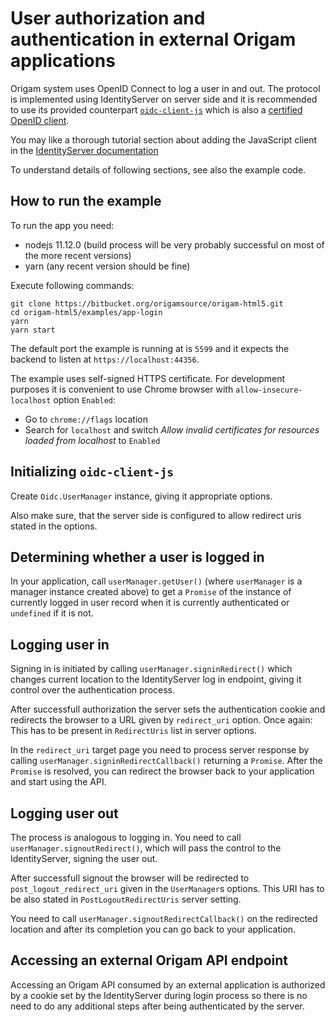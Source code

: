 # User authorization and authentication in external Origam applications

Origam system uses OpenID Connect to log a user in and out. The protocol is implemented using IdentityServer on server side and it is recommended to use its provided counterpart [`oidc-client-js`](https://github.com/IdentityModel/oidc-client-js) which is also a [certified OpenID client](https://openid.net/developers/certified/).

You may like a thorough tutorial section about adding the JavaScript client in the [IdentityServer documentation](https://identityserver4.readthedocs.io/en/latest/quickstarts/4_javascript_client.html)

To understand details of following sections, see also the example code.

## How to run the example

To run the app you need:

- nodejs 11.12.0 (build process will be very probably successful on most of the more recent versions)
- yarn (any recent version should be fine)

Execute following commands:

```
git clone https://bitbucket.org/origamsource/origam-html5.git
cd origam-html5/examples/app-login
yarn
yarn start
```

The default port the example is running at is `5599` and it expects the backend to listen at `https://localhost:44356`.

The example uses self-signed HTTPS certificate. For development purposes it is convenient to use Chrome browser with `allow-insecure-localhost` option `Enabled`:

- Go to `chrome://flags` location
- Search for `localhost` and switch *Allow invalid certificates for resources loaded from localhost* to `Enabled`

## Initializing `oidc-client-js`

Create `Oidc.UserManager` instance, giving it appropriate options.

Also make sure, that the server side is configured to allow redirect uris stated in the options.

## Determining whether a user is logged in

In your application, call `userManager.getUser()` (where `userManager` is a manager instance created above) to get a `Promise` of the instance of currently logged in user record when it is currently authenticated or `undefined` if it is not.

## Logging user in

Signing in is initiated by calling `userManager.signinRedirect()` which changes current location to the IdentityServer log in endpoint, giving it control over the authentication process. 

After successfull authorization the server sets the authentication cookie and redirects the browser to a URL given by `redirect_uri` option. Once again: This has to be present in `RedirectUris` list in server options.

In the `redirect_uri` target page you need to process server response by calling `userManager.signinRedirectCallback()` returning a `Promise`. After the `Promise` is resolved, you can redirect the browser back to your application and start using the API.

## Logging user out

The process is analogous to logging in. You need to call `userManager.signoutRedirect()`, which will pass the control to the IdentityServer, signing the user out. 

After successfull signout the browser will be redirected to `post_logout_redirect_uri` given in the `UserManager`s options. This URI has to be also stated in `PostLogoutRedirectUris` server setting.

You need to call `userManager.signoutRedirectCallback()` on the redirected location and after its completion you can go back to your application.

## Accessing an external Origam API endpoint

Accessing an Origam API consumed by an external application is authorized by a cookie set by the IdentityServer during login process so there is no need to do any additional steps after being authenticated by the server. 

